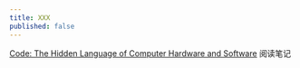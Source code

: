 ```yaml
---
title: XXX
published: false
---
```


[Code: The Hidden Language of Computer Hardware and Software](https://book.douban.com/subject/4822685/) 阅读笔记

